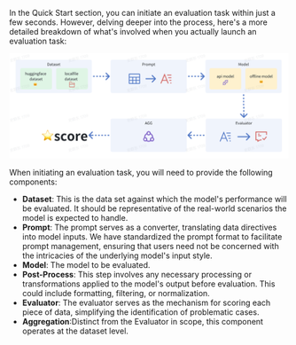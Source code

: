 In the Quick Start section, you can initiate an evaluation task within just a few seconds. However, delving deeper into the process, here's a more detailed breakdown of what's involved when you actually launch an evaluation task:

![assets/img_1.png](../assets/img_1.png)

When initiating an evaluation task, you will need to provide the following components:
- **Dataset**: This is the data set against which the model's performance will be evaluated. It should be representative of the real-world scenarios the model is expected to handle.
- **Prompt**: The prompt serves as a converter, translating data directives into model inputs.
 We have standardized the prompt format to facilitate prompt management, ensuring that users need not be concerned with the intricacies of the underlying model's input style.
- **Model**: The model to be evaluated.
- **Post-Process**: This step involves any necessary processing or transformations applied to the model's output before evaluation. This could include formatting, filtering, or normalization.
- **Evaluator**: The evaluator serves as the mechanism for scoring each piece of data, simplifying the identification of problematic cases.
- **Aggregation**:Distinct from the Evaluator in scope, this component operates at the dataset level.
